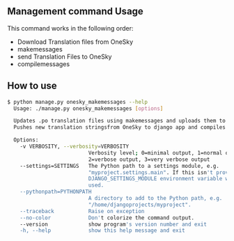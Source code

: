 Management command Usage
---

This command works in the following order:
- Download Translation files from OneSky
- makemessages
- send Translation Files to OneSky
- compilemessages


## How to use

```sh
$ python manage.py onesky_makemessages --help
  Usage: ./manage.py onesky_makemessages [options]

  Updates .po translation files using makemessages and uploads them to OneSky translation service.
  Pushes new translation stringsfrom OneSky to django app and compiles messages.

  Options:
    -v VERBOSITY, --verbosity=VERBOSITY
                          Verbosity level; 0=minimal output, 1=normal output,
                          2=verbose output, 3=very verbose output
    --settings=SETTINGS   The Python path to a settings module, e.g.
                          "myproject.settings.main". If this isn't provided, the
                          DJANGO_SETTINGS_MODULE environment variable will be
                          used.
    --pythonpath=PYTHONPATH
                          A directory to add to the Python path, e.g.
                          "/home/djangoprojects/myproject".
    --traceback           Raise on exception
    --no-color            Don't colorize the command output.
    --version             show program's version number and exit
    -h, --help            show this help message and exit
```